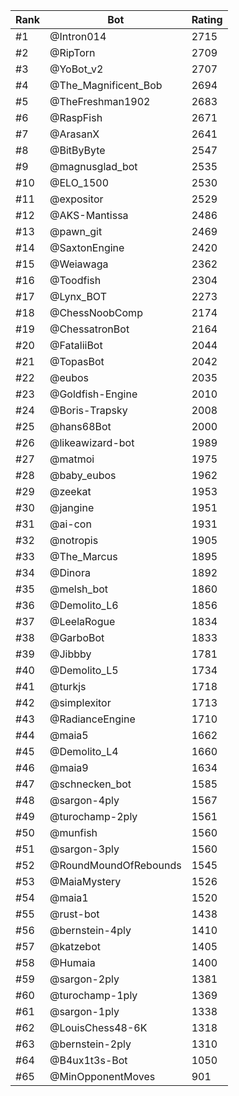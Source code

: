 Rank|Bot|Rating
---|---|---
#1|@Intron014|2715
#2|@RipTorn|2709
#3|@YoBot_v2|2707
#4|@The_Magnificent_Bob|2694
#5|@TheFreshman1902|2683
#6|@RaspFish|2671
#7|@ArasanX|2641
#8|@BitByByte|2547
#9|@magnusglad_bot|2535
#10|@ELO_1500|2530
#11|@expositor|2529
#12|@AKS-Mantissa|2486
#13|@pawn_git|2469
#14|@SaxtonEngine|2420
#15|@Weiawaga|2362
#16|@Toodfish|2304
#17|@Lynx_BOT|2273
#18|@ChessNoobComp|2174
#19|@ChessatronBot|2164
#20|@FataliiBot|2044
#21|@TopasBot|2042
#22|@eubos|2035
#23|@Goldfish-Engine|2010
#24|@Boris-Trapsky|2008
#25|@hans68Bot|2000
#26|@likeawizard-bot|1989
#27|@matmoi|1975
#28|@baby_eubos|1962
#29|@zeekat|1953
#30|@jangine|1951
#31|@ai-con|1931
#32|@notropis|1905
#33|@The_Marcus|1895
#34|@Dinora|1892
#35|@melsh_bot|1860
#36|@Demolito_L6|1856
#37|@LeelaRogue|1834
#38|@GarboBot|1833
#39|@Jibbby|1781
#40|@Demolito_L5|1734
#41|@turkjs|1718
#42|@simplexitor|1713
#43|@RadianceEngine|1710
#44|@maia5|1662
#45|@Demolito_L4|1660
#46|@maia9|1634
#47|@schnecken_bot|1585
#48|@sargon-4ply|1567
#49|@turochamp-2ply|1561
#50|@munfish|1560
#51|@sargon-3ply|1560
#52|@RoundMoundOfRebounds|1545
#53|@MaiaMystery|1526
#54|@maia1|1520
#55|@rust-bot|1438
#56|@bernstein-4ply|1410
#57|@katzebot|1405
#58|@Humaia|1400
#59|@sargon-2ply|1381
#60|@turochamp-1ply|1369
#61|@sargon-1ply|1338
#62|@LouisChess48-6K|1318
#63|@bernstein-2ply|1310
#64|@B4ux1t3s-Bot|1050
#65|@MinOpponentMoves|901
